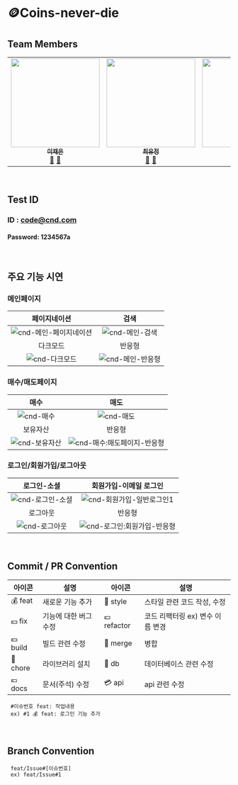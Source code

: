 # 🪙Coins-never-die

## Team Members

<!-- ALL-CONTRIBUTORS-LIST:START - Do not remove or modify this section -->
<!-- prettier-ignore-start -->
<!-- markdownlint-disable -->

<table>
  <tbody> 
    <tr>
      <td align="center"><a href="https://github.com/ichenny"><img src="https://user-images.githubusercontent.com/102204957/214783122-96b24bab-b372-4ecf-9d5f-38d9ae4ce9cb.png" width="200px;" alt=""/><br /><sub><b>이채은</b></sub></a><br /><a href="https://github.com/3-talking-potatoes/coins-never-die/commits?author=ichenny" title="Documentation">🐬</a> <a href="https://github.com/3-talking-potatoes/coins-never-die/pulls?q=is%3Apr+author%3Aichenny" title="Pull Requests">🥔</a></td>      
      <td align="center"><a href="https://github.com/z1zonemoi"><img src="https://user-images.githubusercontent.com/102204957/214783336-81c6dbe9-8029-4db2-855f-64cb4371c60e.png" width="200px;" alt=""/><br /><sub><b>
최유정</b></sub></a><br /><a href="https://github.com/3-talking-potatoes/coins-never-die/commits?author=z1zonemoi" title="Documentation">🐬</a> <a href="https://github.com/3-talking-potatoes/coins-never-die/pulls?q=is%3Apr+author%3Az1zonemoi" title="Pull Requests">🥔</a></td>
      <td align="center"><a href="https://github.com/94sssh"><img src="https://user-images.githubusercontent.com/102204957/214783258-2e8388ec-eda1-4191-bf22-312233bef727.png" width="200px;" alt=""/><br /><sub><b>한승호</b></sub></a><br /><a href="https://github.com/3-talking-potatoes/coins-never-die/commits?author=94sssh" title="Documentation">🐬</a> <a href="https://github.com/3-talking-potatoes/coins-never-die/pulls?q=is%3Apr+author%3A94sssh" title="Pull Requests">🥔</a></td>
    </tr>
  </tbody>
</table>

<!-- markdownlint-restore -->
<!-- prettier-ignore-end -->

<!-- ALL-CONTRIBUTORS-LIST:END -->

<br/>

## Test ID

### ID : code@cnd.com

#### Password: 1234567a

<br/>

## 주요 기능 시연


### 메인페이지

|                                                                페이지네이션                                                                |                                                                검색                                                                 |
| :----------------------------------------------------------------------------------------------------------------------------------------: | :---------------------------------------------------------------------------------------------------------------------------------: |
| ![cnd-메인-페이지네이션](https://user-images.githubusercontent.com/107454269/220496789-74341d0d-b01e-4eb9-94a9-9ab163b8c91b.gif) |   ![cnd-메인-검색](https://user-images.githubusercontent.com/107454269/220497066-80dfe209-b087-40f0-a72a-b9381eb834a4.gif)   |
|                                                                  다크모드                                                                  |                                                               반응형                                                                |
|        ![cnd-다크모드](https://user-images.githubusercontent.com/107454269/220497242-acbb5194-88d1-41fe-a455-e705f0cc651e.gif)         | ![cnd-메인-반응형](https://user-images.githubusercontent.com/107454269/220497305-7c84fa6d-ccc5-4b71-8e90-96a6cc114283.gif) |

### 매수/매도페이지

|                                                             매수                                                             |                                                                        매도                                                                        |
| :--------------------------------------------------------------------------------------------------------------------------: | :------------------------------------------------------------------------------------------------------------------------------------------------: |
|    ![cnd-매수](https://user-images.githubusercontent.com/107454269/220497725-e9f8ac71-8d43-4d68-b41d-1e33ec8544f6.gif)     |               ![cnd-매도](https://user-images.githubusercontent.com/107454269/220497757-857c910f-03b7-412d-8de3-1d78c79e0178.gif)                |
|                                                           보유자산                                                           |                                                                       반응형                                                                       |
| ![cnd-보유자산](https://user-images.githubusercontent.com/107454269/220498027-81ac47b9-1a58-43f4-a575-4332741b4b66.gif) | ![cnd-매수:매도페이지-반응형](https://user-images.githubusercontent.com/107454269/220497975-549c28d3-72d6-4242-a95b-d5059c57a144.gif) |

### 로그인/회원가입/로그아웃

|                                                            로그인-소셜                                                            |                                                                회원가입-이메일 로그인                                                                 |
| :-------------------------------------------------------------------------------------------------------------------------------: | :---------------------------------------------------------------------------------------------------------------------------------------------------: |
| ![cnd-로그인-소셜](https://user-images.githubusercontent.com/107454269/220498279-9f567b3b-f6f8-4fcd-bef3-5a0b4be84118.gif) |   ![cnd-회원가입-일반로그인1](https://user-images.githubusercontent.com/107454269/220498310-31605cea-8113-4f56-b25f-d3cf33282be2.gif)   |
|                                                             로그아웃                                                              |                                                                        반응형                                                                         |
|   ![cnd-로그아웃](https://user-images.githubusercontent.com/107454269/220498407-b3956407-190f-46db-bbac-326ad12816f0.gif)    | ![cnd-로그인:회원가입-반응형](https://user-images.githubusercontent.com/107454269/220498434-a939c260-c278-4e87-af6c-33130d392641.gif) |

<br/>

## Commit / PR Convention


| 아이콘   | 설명                  | 아이콘      | 설명                             |
| -------- | --------------------- | ----------- | -------------------------------- |
| 💰 feat  | 새로운 기능 추가      | 💎 style    | 스타일 관련 코드 작성, 수정      |
| 💵 fix   | 기능에 대한 버그 수정 | 💷 refactor | 코드 리팩터링 ex) 변수 이름 변경 |
| 💴 build | 빌드 관련 수정        | 👛 merge    | 병합                             |
| 💸 chore | 라이브러리 설치       | 🏦 db       | 데이터베이스 관련 수정           |
| 💶 docs  | 문서(주석) 수정       | 💳 api      | api 관련 수정                    |

```
 #이슈번호 feat: 작업내용
 ex) #1 💰 feat: 로그인 기능 추가
```

 <br/>

## Branch Convention


```
 feat/Issue#[이슈번호]
 ex) feat/Issue#1
```

<br/>


